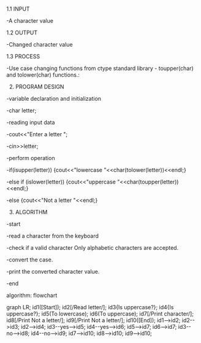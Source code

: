 1.1 INPUT

-A character value

1.2 OUTPUT

-Changed character value

1.3 PROCESS

-Use case changing functions from ctype standard library - toupper(char) and tolower(char) functions.:

2. PROGRAM DESIGN

-variable declaration and initialization 

-char letter;

-reading input data

-cout<<"Enter a letter ";

-cin>>letter;

-perform operation 

-if(isupper(letter)) {cout<<"lowercase "<<char(tolower(letter))<<endl;}

-else if (islower(letter)) {cout<<"uppercase "<<char(toupper(letter))<<endl;}

-else {cout<<"Not a letter "<<endl;}

3. ALGORITHM

-start

-read a character from the keyboard

-check if a valid character Only alphabetic characters are accepted.

-convert the case.

-print the converted character value.

-end

algorithm: flowchart

graph LR;
id1([Start]);
id2[/Read letter/];
id3{Is uppercase?};
id4{Is uppercase?};
id5(To lowercase);
id6(To uppercase);
id7[/Print character/];
id8[/Print Not a letter/];
id9[/Print Not a letter/];
id10([End]);
id1-->id2;
id2-->id3;
id2-->id4;
id3--yes-->id5;
id4--yes-->id6;
id5-->id7;
id6-->id7;
id3--no-->id8;
id4--no-->id9;
id7-->id10;
id8-->id10;
id9-->id10;

